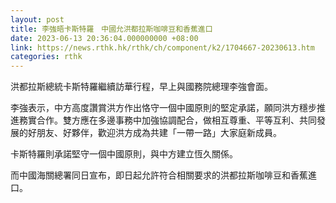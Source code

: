 ```yaml
---
layout: post
title: 李強晤卡斯特羅　中國允洪都拉斯咖啡豆和香蕉進口
date: 2023-06-13 20:36:04.000000000 +08:00
link: https://news.rthk.hk/rthk/ch/component/k2/1704667-20230613.htm
categories: rthk
---
```


洪都拉斯總統卡斯特羅繼續訪華行程，早上與國務院總理李強會面。

李強表示，中方高度讚賞洪方作出恪守一個中國原則的堅定承諾，願同洪方穩步推進務實合作。雙方應在多邊事務中加強協調配合，做相互尊重、平等互利、共同發展的好朋友、好夥伴，歡迎洪方成為共建「一帶一路」大家庭新成員。

卡斯特羅則承諾堅守一個中國原則，與中方建立恆久關係。

而中國海關總署同日宣布，即日起允許符合相關要求的洪都拉斯咖啡豆和香蕉進口。
